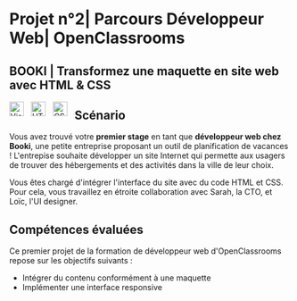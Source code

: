 # Projet n°2| Parcours Développeur Web| OpenClassrooms

## BOOKI | Transformez une maquette en site web avec HTML & CSS

<img align="left" alt="Visual Studio Code" width="26px" src="https://cdn.jsdelivr.net/gh/devicons/devicon/icons/vscode/vscode-original.svg" style="padding-right:10px;" />
<img align="left" alt="HTML5" width="26px" src="https://cdn.jsdelivr.net/gh/devicons/devicon/icons/html5/html5-original.svg" style="padding-right:10px;" />
<img align="left" alt="CSS3" width="26px" src="https://cdn.jsdelivr.net/gh/devicons/devicon/icons/css3/css3-original.svg" style="padding-right:10px;" />

## Scénario

Vous avez trouvé votre **premier stage** en tant que **développeur web chez Booki**, une petite entreprise proposant un
outil de planification de vacances ! L'entrepise souhaite développer un site Internet qui permette aux usagers de
trouver des hébergements et des activités dans la ville de leur choix.

Vous êtes chargé d'intégrer l'interface du site avec du code HTML et CSS. Pour cela, vous travaillez en étroite
collaboration avec Sarah, la CTO, et Loïc, l'UI designer.

## Compétences évaluées

Ce premier projet de la formation de développeur web d'OpenClassrooms repose sur les objectifs suivants :

- Intégrer du contenu conformément à une maquette
- Implémenter une interface responsive
